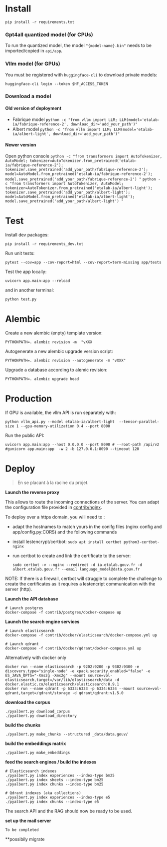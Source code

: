 # Install

    pip install -r requirements.txt


### Gpt4all quantized model (for CPUs)

To run the quantized model, the model `"{model-name}.bin"` needs to be imported/copied in `api/app`.

### Vllm model (for GPUs)

You must be registered with `huggingface-cli` to download private models:

    huggingface-cli login --token $HF_ACCESS_TOKEN


### Download a model

#### Old version of deployment
- Fabrique model `python -c "from vllm import LLM; LLM(model='etalab-ia/fabrique-reference-2', download_dir='add_your_path')"`
- Albert model `python -c "from vllm import LLM; LLM(model='etalab-ia/albert-light', download_dir='add_your_path')"`

#### Newer version
Open python console
`python -c "from transformers import AutoTokenizer, AutoModel; tokenizer=AutoTokenizer.from_pretrained('etalab-ia/fabrique-reference-2'); tokenizer.save_pretrained('add_your_path/fabrique-reference-2'); model=AutoModel.from_pretrained('etalab-ia/fabrique-reference-2'); model.save_pretrained('add_your_path/fabrique-reference-2') "`
`python -c "from transformers import AutoTokenizer, AutoModel; tokenizer=AutoTokenizer.from_pretrained('etalab-ia/albert-light'); tokenizer.save_pretrained('add_your_path/albert-light'); model=AutoModel.from_pretrained('etalab-ia/albert-light'); model.save_pretrained('add_your_path/albert-light') "`


# Test

Install dev packages:

    pip install -r requirements_dev.txt


Run unit tests:

    pytest --cov=app --cov-report=html --cov-report=term-missing app/tests


Test the app locally:

    uvicorn app.main:app --reload


and in another terminal:

    python test.py


# Alembic

Create a new alembic (enpty) template version:

    PYTHONPATH=. alembic revision -m  "vXXX

Autogenerate a new alembic upgrade version script:

    PYTHONPATH=. alembic revision --autogenerate -m "vXXX"

Upgrade a database according to alemic revision:

    PYTHONPATH=. alembic upgrade head


# Production

If GPU is available, the vllm API is run separately with:

    python vllm_api.py --model etalab-ia/albert-light  --tensor-parallel-size 1 --gpu-memory-utilization 0.4 --port 8000


Run the public API:

    uvicorn app.main:app --host 0.0.0.0 --port 8090 # --root-path /api/v2
    #gunicorn app.main:app  -w 2 -b 127.0.0.1:8090 --timeout 120



# Deploy

> En se placant à la racine du projet.

**Launch the reverse proxy**

This allows to route the incoming connections of the server. You can adapt the configuration file provided in [contrib/nginx](/contrib/nginx/).

To deploy over a https domain, you will need to : 
- adapt the hostnames to match yours in the conifg files (nginx config and app/config.py:CORS) and the following commands
- install lestencrypt/certbot: `sudo apt install certbot python3-certbot-nginx`
- run certbot to create and link the certificate to the server: 

    `sudo certbot -v --nginx --redirect -d ia.etalab.gouv.fr -d albert.etalab.gouv.fr --email language_model@data.gouv.fr`

NOTE: If there is a firewall, certbot will struggle to complete the challenge to create the certificates as it requires a lestencript communication with the server (http).


**Launch the API database**

    # Launch postgres
    docker-compose -f contrib/postgres/docker-compose up


**Launch the search engine services**

    # Launch elasticsearch
    docker-compose -f contrib/docker/elasticsearch/docker-compose.yml up

    # Launch qdrant
    docker-compose -f contrib/docker/qdrant/docker-compose.yml up

Alternatively with docker only

    docker run --name elasticsearch -p 9202:9200 -p 9302:9300 -e discovery.type="single-node" -e xpack.security.enabled="false" -e ES_JAVA_OPTS="-Xms2g -Xmx2g" --mount source=vol-elasticsearch,target=/var/lib/elasticsearch/data -d docker.elastic.co/elasticsearch/elasticsearch:8.9.1
    docker run --name qdrant -p 6333:6333 -p 6334:6334 --mount source=vol-qdrant,target=/qdrant/storage -d qdrant/qdrant:v1.5.0


**download the corpus**

    ./pyalbert.py download_corpus
    ./pyalbert.py download_directory


**build the chunks**

    ./pyalbert.py make_chunks --structured _data/data.gouv/


**build the embeddings matrix**

    ./pyalbert.py make_embeddings


**feed the search engines / build the indexes**

    # Elasticsearch indexes
    ./pyalbert.py index experiences --index-type bm25
    ./pyalbert.py index sheets --index-type bm25
    ./pyalbert.py index chunks --index-type bm25

    # Qdrant indexes (aka collections)
    ./pyalbert.py index experiences --index-type e5
    ./pyalbert.py index chunks --index-type e5


The search API and the RAG should now be ready to be used.

**set up the mail server**

    To be completed

**possibily migrate 
